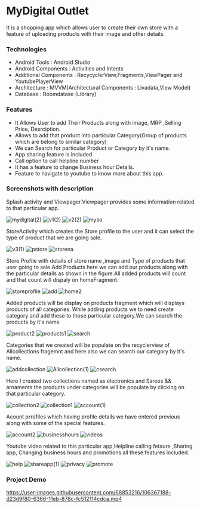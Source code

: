 # MyDigital Outlet

It is a shopping app which allows user to create their own store with a feature of uploading products with their image and other details.

### Technologies 
  *  Android Tools         : Android Studio
  *  Android Components    : Activities and Intents
  *  Additional Components : RecycyclerView,Fragments,ViewPager and YoutubePlayerView
  *  Architecture          : MVVM(Architectural Components : Livadata,View Model)
  * Database : Roomdatase (Library)
 
 ### Features
  * It Allows User to add Their Products along with image, MRP ,Selling Price, Desrciption.
  * Allows to add that product into particular Category(Group of products which are belong to similar category)
  * We can Search for particular Product or Category by it's name.
  * App sharing feature is included
  * Call option to call helpline number
  * It has a feature to change Business hour Details.
  * Feature to navigate to youtube to know more about this app.
 ### Screenshots with description
Splash activity and Viewpager.Viewpager provides some information related to that particular app.

![mydigital(2)](https://user-images.githubusercontent.com/68853216/106366164-111c2700-6360-11eb-8caf-63cbd736f256.png)
![v1(2)](https://user-images.githubusercontent.com/68853216/106366180-24c78d80-6360-11eb-8fc2-1a95836977f1.png)
![v2(2)](https://user-images.githubusercontent.com/68853216/106366194-3ad54e00-6360-11eb-9b3e-cf819ce7a7a0.png)
![myso](https://user-images.githubusercontent.com/68853216/106367597-cdc6b600-6369-11eb-90f1-3cdb81bf792c.gif)

StoreActivity which creates the Store profile to the user and it can select the type of product that we are going sale.

![v3(1)](https://user-images.githubusercontent.com/68853216/106366212-57718600-6360-11eb-9b4d-7481f9390f1c.png)
![pstore](https://user-images.githubusercontent.com/68853216/106365242-34dc6e80-635a-11eb-9b3e-beb85bdc379e.png)
![storena](https://user-images.githubusercontent.com/68853216/106365294-a2889a80-635a-11eb-9c4d-48c329dd4db5.png)

Store Profile with details of store name ,image and Type of products that user going to sale.Add Products here we can add our products along with the particular details as shown in the figure.All added products will count and that count will dispaly on homeFragment.

![storeprofile](https://user-images.githubusercontent.com/68853216/106365338-ea0f2680-635a-11eb-98b5-1283f2f2c411.png)
![add](https://user-images.githubusercontent.com/68853216/106365616-c056ff00-635c-11eb-8609-14091411524f.png)
![home2](https://user-images.githubusercontent.com/68853216/106365678-0ad87b80-635d-11eb-8a0c-9613a68bdaa3.png)

Added products will be display on products fragment which will displays products of all categories. While adding products we to need create category and  add these to those particular category.We can search the products by it's name


![product2](https://user-images.githubusercontent.com/68853216/106365709-4bd09000-635d-11eb-8c3d-3c8bfdbdfa58.png)
![products1](https://user-images.githubusercontent.com/68853216/106365735-7d495b80-635d-11eb-86df-ac83168a12c0.png)
![search](https://user-images.githubusercontent.com/68853216/106365808-fc3e9400-635d-11eb-988b-2e0f796ea1e9.png)

Categories that we created will be populate on the recyclerview of Allcollections fragemnt and here also we can search our category by it's name.


![addcollection](https://user-images.githubusercontent.com/68853216/106365948-cb129380-635e-11eb-902e-8ea22e6c605f.png)
![Allcollection(1)](https://user-images.githubusercontent.com/68853216/106365833-1ed0ad00-635e-11eb-9d3f-119c77ccb330.png)
![csearch](https://user-images.githubusercontent.com/68853216/106365862-50e20f00-635e-11eb-8932-7631cfae1c15.png)

Here I created two collections named as electronics and Sarees && arnaments the products under categories will be populate by clicking on that particular category.

![collection2](https://user-images.githubusercontent.com/68853216/106365884-6a835680-635e-11eb-9d7f-9be91a2a073f.png)
![collection1](https://user-images.githubusercontent.com/68853216/106365902-82f37100-635e-11eb-9fe6-3d106f4a4c5e.png)
![account(1)](https://user-images.githubusercontent.com/68853216/106365911-9acaf500-635e-11eb-8fcf-60052aad395e.png)

Acount prrofiles which having profile details we have entered previous along with some of the special features.

![account2](https://user-images.githubusercontent.com/68853216/106365924-ac140180-635e-11eb-8f93-899945c1a419.png)
![businesshours](https://user-images.githubusercontent.com/68853216/106365979-06ad5d80-635f-11eb-8b6a-f67892d9a063.png)
![videos](https://user-images.githubusercontent.com/68853216/106366015-2e9cc100-635f-11eb-8bb0-3f2d937418ee.png)

Youtube video related to this particular app,Helpline calling fetaure ,Sharing app, Changing business hours and promotions all these features included.

![help](https://user-images.githubusercontent.com/68853216/106366055-6a378b00-635f-11eb-9d6f-5130b33dea30.png)
![shareapp(1)](https://user-images.githubusercontent.com/68853216/106366069-863b2c80-635f-11eb-96d1-6ebea43413fb.png)
![privacy](https://user-images.githubusercontent.com/68853216/106366107-b08cea00-635f-11eb-907c-6f278d25138f.png)
![promote](https://user-images.githubusercontent.com/68853216/106366988-6c9ce380-6365-11eb-8270-8612de486b86.png)


### Project Demo

https://user-images.githubusercontent.com/68853216/106367188-d23d9f80-6366-11eb-878c-fc512114cdca.mp4






   
 


